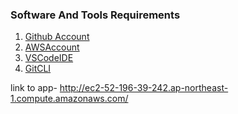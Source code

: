 ### Software And Tools Requirements

1. [Github Account](https://github.com)
2. [AWSAccount](https://aws.com)
3. [VSCodeIDE](https://code.visualstudio.com/)
4. [GitCLI](https://git-scm.com/book/en/v2/Getting-Started-The-Command-Line)

link to app- http://ec2-52-196-39-242.ap-northeast-1.compute.amazonaws.com/
